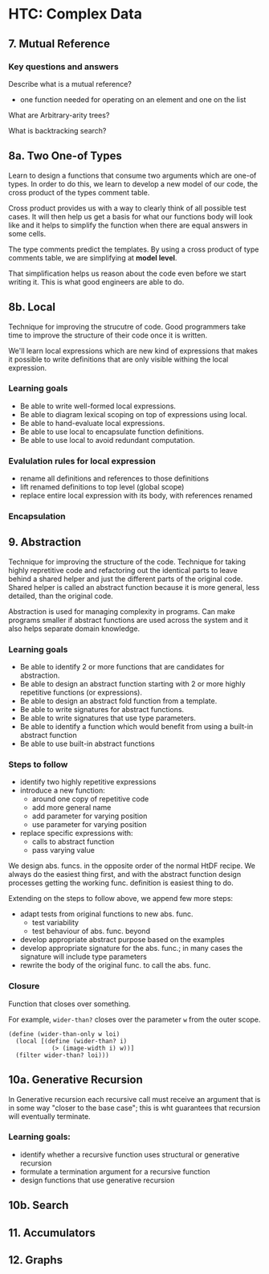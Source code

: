 # HTC: Complex Data

## 7. Mutual Reference

### Key questions and answers

Describe what is a mutual reference?

- one function needed for operating on an element and one on the list

What are Arbitrary-arity trees?

What is backtracking search?

## 8a. Two One-of Types

Learn to design a functions that consume two arguments which are one-of types.
In order to do this, we learn to develop a new model of our code, the cross product of
the types comment table.

Cross product provides us with a way to clearly think of all possible test cases. It will
then help us get a basis for what our functions body will look like and it helps to simplify
the function when there are equal answers in some cells.

The type comments predict the templates.
By using a cross product of type comments table, we are simplifying at **model level**.

That simplification helps us reason about the code even before we start writing it. This is what
good engineers are able to do.

## 8b. Local

Technique for improving the strucutre of code. Good programmers take time to improve the structure of their code once it is written.

We'll learn local expressions which are new kind of expressions that makes it possible to write definitions that are only visible withing the local expression.

### Learning goals

- Be able to write well-formed local expressions.
- Be able to diagram lexical scoping on top of expressions using local.
- Be able to hand-evaluate local expressions.
- Be able to use local to encapsulate function definitions.
- Be able to use local to avoid redundant computation.

### Evalulation rules for local expression
- rename all definitions and references to those definitions
- lift renamed definitions to top level (global scope)
- replace entire local expression with its body, with references renamed

### Encapsulation

## 9. Abstraction

Technique for improving the structure of the code. Technique for taking highly repretitive code and refactoring out the
identical parts to leave behind a shared helper and just the different parts of the original code. Shared helper is called
an abstract function because it is more general, less detailed, than the original code.

Abstraction is used for managing complexity in programs. Can make programs smaller if abstract functions are used across
the system and it also helps separate domain knowledge.

### Learning goals
- Be able to identify 2 or more functions that are candidates for abstraction.
- Be able to design an abstract function starting with 2 or more highly repetitive functions (or expressions).
- Be able to design an abstract fold function from a template.
- Be able to write signatures for abstract functions.
- Be able to write signatures that use type parameters.
- Be able to identify a function which would benefit from using a built-in abstract function
- Be able to use built-in abstract functions

### Steps to follow
- identify two highly repetitive expressions
- introduce a new function:
    - around one copy of repetitive code
    - add more general name
    - add parameter for varying position
    - use parameter for varying position
- replace specific expressions with:
  - calls to abstract function
  - pass varying value

We design abs. funcs. in the opposite order of the normal HtDF recipe. We always do the easiest thing first, and with the
abstract function design processes getting the working func. definition is easiest thing to do.

Extending on the steps to follow above, we append few more steps:
- adapt tests from original functions to new abs. func.
  - test variability
  - test behaviour of abs. func. beyond 
- develop appropriate abstract purpose based on the examples
- develop appropriate signature for the abs. func.; in many cases the signature will include type parameters
- rewrite the body of the original func. to call the abs. func.

### Closure

Function that closes over something.

For example, `wider-than?` closes over the parameter `w` from the outer scope.
```
(define (wider-than-only w loi)
  (local [(define (wider-than? i)
            (> (image-width i) w))]
  (filter wider-than? loi)))
```

## 10a. Generative Recursion

In Generative recursion each recursive call must receive an argument that is in some way "closer to the base case"; this is
wht guarantees that recursion will eventually terminate.

### Learning goals:
- identify whether a recursive function uses structural or generative recursion
- formulate a termination argument for a recursive function
- design functions that use generative recursion

## 10b. Search

## 11. Accumulators

## 12. Graphs